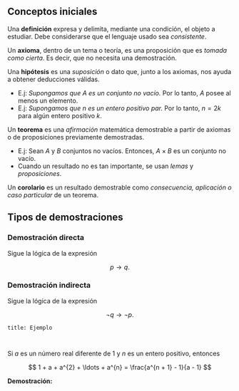 ## Conceptos iniciales

Una **definición** expresa y delimita, mediante una condición, el objeto a estudiar. Debe considerarse que el lenguaje usado sea *consistente*.

Un **axioma**, dentro de un tema o teoría, es una proposición que es *tomada como cierta*. Es decir, que no necesita una demostración.

Una **hipótesis** es una *suposición* o dato que, junto a los axiomas, nos ayuda a obtener deducciones válidas.

- E.j: *Supongamos que $A$ es un conjunto no vacío.* Por lo tanto, $A$ posee al menos un elemento.
- E.j: *Supongamos que $n$ es un entero positivo par.* Por lo tanto, $n = 2k$ para algún entero positivo $k$.

Un **teorema** es una *afirmación* matemática demostrable a partir de axiomas o de proposiciones previamente demostradas.

- E.j: Sean $A$ y $B$ conjuntos no vacíos. Entonces, $A \times B$ es un conjunto no vacío.
- Cuando un resultado no es tan importante, se usan *lemas* y *proposiciones*.

Un **corolario** es un resultado demostrable como *consecuencia, aplicación o caso particular* de un teorema.

## Tipos de demostraciones

### Demostración  directa

Sigue la lógica de la expresión

$$
p \to q
.$$

### Demostración indirecta

Sigue la lógica de la expresión

$$
\neg q \to \neg p
.$$

```ad-example
title: Ejemplo



```

Si $a$ es un número real diferente de $1$ y $n$ es un entero positivo, entonces

$$
1 + a + a^{2} + \ldots + a^{n} = \frac{a^{n + 1} - 1}{a - 1}
$$

**Demostración:**